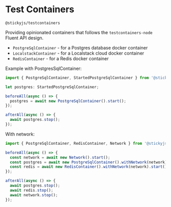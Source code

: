 # Test Containers

`@stickyjs/testcontainers`

Providing opinionated containers that follows the `testcontainers-node` Fluent API design.

- `PostgreSqlContainer` - for a Postgres database docker container
- `LocalstackContainer` - for a Localstack cloud docker container
- `RedisContainer` - for a Redis docker container

Example with PostgresSqlContainer:

```ts
import { PostgreSqlContainer, StartedPostgreSqlContainer } from '@stickyjs/testcontainers';

let postgres: StartedPostgreSqlContainer;

beforeAll(async () => {
  postgres = await new PostgreSqlContainer().start();
});

afterAll(async () => {
  await postgres.stop();
});
```

With network:

```ts
import { PostgreSqlContainer, RedisContainer, Network } from '@stickyjs/testcontainers';

beforeAll(async () => {
  const network = await new Network().start();
  const postgres = await new PostgreSqlContainer().withNetwork(network).start();
  const redis = await new RedisContainer().withNetwork(network).start();
});

afterAll(async () => {
  await postgres.stop();
  await redis.stop();
  await network.stop();
});
```

